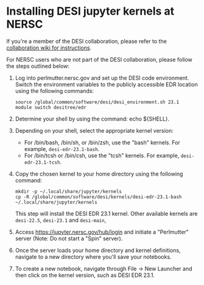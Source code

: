 # Installing DESI jupyter kernels at NERSC

If you're a member of the DESI collaboration, please refer to the [collaboration wiki for instructions](https://desi.lbl.gov/trac/wiki/Computing/JupyterAtNERSC).

For NERSC users who are not part of the DESI collaboration, please follow the steps outlined below:

1. Log into perlmutter.nersc.gov and set up the DESI code environment. Switch the environment variables to the publicly accessible EDR location using the following commands:

    ```
    source /global/common/software/desi/desi_environment.sh 23.1
    module switch desitree/edr
    ```

2. Determine your shell by using the command: echo ${SHELL}.

3. Depending on your shell, select the appropriate kernel version:
    * For /bin/bash, /bin/sh, or /bin/zsh, use the "bash" kernels. For example, `desi-edr-23.1-bash`.
    * For /bin/tcsh or /bin/csh, use the "tcsh" kernels. For example, `desi-edr-23.1-tcsh`.
    
4. Copy the chosen kernel to your home directory using the following command:
    ```
    mkdir -p ~/.local/share/jupyter/kernels
    cp -R /global/common/software/desi/kernels/desi-edr-23.1-bash ~/.local/share/jupyter/kernels
    ```
    This step will install the DESI EDR 23.1 kernel. Other available kernels are `desi-22.5`, `desi-23.1` and `desi-main`,

5. Access https://jupyter.nersc.gov/hub/login and initiate a "Perlmutter" server (Note: Do not start a "Spin" server).

6. Once the server loads your home directory and kernel definitions, navigate to a new directory where you'll save your notebooks.

7. To create a new notebook, navigate through File -> New Launcher and then click on the kernel version, such as DESI EDR 23.1.


